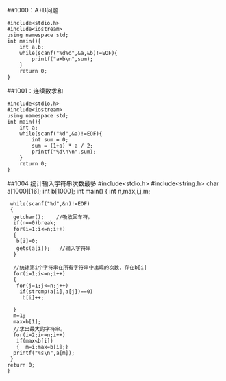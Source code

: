 ##1000：A+B问题
		
	#include<stdio.h>
	#include<iostream>
	using namespace std;
	int main(){
		int a,b;
		while(scanf("%d%d",&a,&b)!=EOF){
			printf("a+b\n",sum);
		}
		return 0;
	}


##1001：连续数求和

	#include<stdio.h>
	#include<iostream>
	using namespace std;
	int main(){
		int a;
		while(scanf("%d",&a)!=EOF){
			int sum = 0;
			sum = (1+a) * a / 2; 
			printf("%d\n\n",sum);
		}
		return 0;
	}

##1004 统计输入字符串次数最多
	#include<stdio.h>
	#include<string.h>
	char a[1000][16];
	int b[1000];
	int main()
	{
	 int n,max,i,j,m;
	  
	 while(scanf("%d",&n)!=EOF)
	 { 
	  getchar();    //吸收回车符。
	  if(n==0)break;
	  for(i=1;i<=n;i++)
	  {
	   b[i]=0;
	   gets(a[i]);   //输入字符串
	  }
	   
	  //统计第i个字符串在所有字符串中出现的次数，存在b[i]
	  for(i=1;i<=n;i++)
	  {
	   for(j=1;j<=n;j++)
	    if(strcmp(a[i],a[j])==0)   
	     b[i]++;
	   
	  }
	  m=1;
	  max=b[1];
	  //求出最大的字符串。
	  for(i=2;i<=n;i++)
	   if(max<b[i])
	   {  m=i;max=b[i];}
	  printf("%s\n",a[m]);
	 }
	return 0;
	}